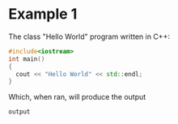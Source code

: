 # Example 1

The class "Hello World" program written in C++:
<!---
tag: example-1
-->
```cpp
#include<iostream>
int main()
{
  cout << "Hello World" << std::endl;
}
```

Which, when ran, will produce the output
<!---
tag: example-1
-->
```bash
output
```
